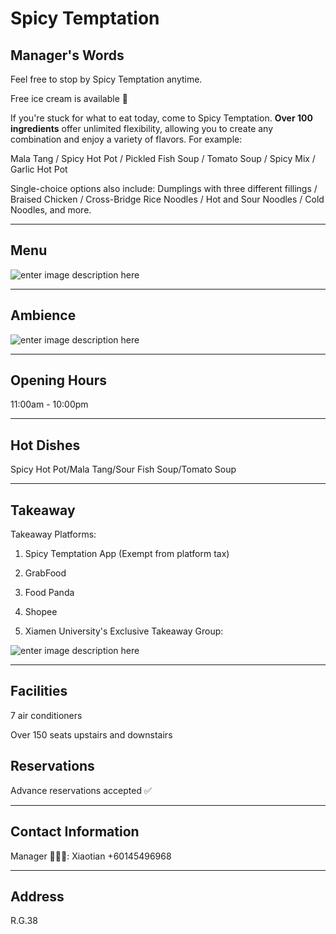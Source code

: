 ﻿# Spicy Temptation

## Manager's Words

Feel free to stop by Spicy Temptation anytime.

Free ice cream is available :icecream:

If you're stuck for what to eat today, come to Spicy Temptation. **Over 100 ingredients** offer unlimited flexibility, allowing you to create any combination and enjoy a variety of flavors. For example:

Mala Tang / Spicy Hot Pot / Pickled Fish Soup / Tomato Soup / Spicy Mix / Garlic Hot Pot

Single-choice options also include: Dumplings with three different fillings / Braised Chicken / Cross-Bridge Rice Noodles / Hot and Sour Noodles / Cold Noodles, and more.

---

## Menu

![enter image description here](https://img.xmummap.com/G_spicytemptation_menu.webp)

---

## Ambience

![enter image description here](https://img.xmummap.com/G_spicytemptation_surd.webp)

---

## Opening Hours

11:00am - 10:00pm

---

## Hot Dishes

Spicy Hot Pot/Mala Tang/Sour Fish Soup/Tomato Soup

---

## Takeaway

Takeaway Platforms:

1. Spicy Temptation App (Exempt from platform tax)

2. GrabFood

3. Food Panda

4. Shopee

5. Xiamen University's Exclusive Takeaway Group:

![enter image description here](https://img.xmummap.com/G_spicytemptation_wechatcode.webp)

---

## Facilities

7 air conditioners

Over 150 seats upstairs and downstairs

## Reservations

Advance reservations accepted ✅

---

## Contact Information

Manager 👨🏻‍💻: Xiaotian +60145496968

---

## Address

R.G.38

